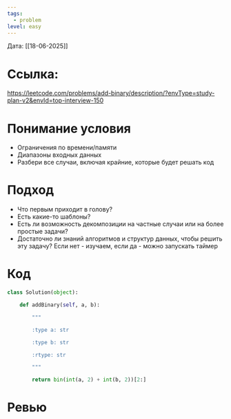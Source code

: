 ```yaml
---
tags:
  - problem
level: easy
---
```


Дата: [[18-06-2025]]

# Ссылка: 
https://leetcode.com/problems/add-binary/description/?envType=study-plan-v2&envId=top-interview-150

# Понимание условия
 - Ограничения по времени/памяти
 - Диапазоны входных данных
 - Разбери все случаи, включая крайние, которые будет решать код

# Подход
- Что первым приходит в голову?
- Есть какие-то шаблоны?
- Есть ли возможность декомпозиции на частные случаи или на более простые задачи?
- Достаточно ли знаний алгоритмов и структур данных, чтобы решить эту задачу? Если нет - изучаем, если да - можно запускать таймер
# Код
```python
class Solution(object):

    def addBinary(self, a, b):

        """

        :type a: str

        :type b: str

        :rtype: str

        """

        return bin(int(a, 2) + int(b, 2))[2:]
```
# Ревью
